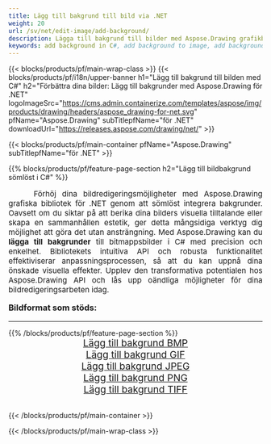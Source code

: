 ```yaml
---
title: Lägg till bakgrund till bild via .NET
weight: 20
url: /sv/net/edit-image/add-background/
description: Lägga till bakgrund till bilder med Aspose.Drawing grafikbibliotek för .NET (C#)
keywords: add background in C#, add background to image, add background to bitmap, graphic library för .NET, edit images, edit background, drawing API
---
```


{{< blocks/products/pf/main-wrap-class >}}
{{< blocks/products/pf/i18n/upper-banner h1="Lägg till bakgrund till bilden med C#" h2="Förbättra dina bilder: Lägg till bakgrunder med Aspose.Drawing för .NET" logoImageSrc="https://cms.admin.containerize.com/templates/aspose/img/products/drawing/headers/aspose_drawing-for-net.svg" pfName="Aspose.Drawing" subTitlepfName="för .NET" downloadUrl="https://releases.aspose.com/drawing/net/" >}}

{{< blocks/products/pf/main-container pfName="Aspose.Drawing" subTitlepfName="för .NET" >}}

{{% blocks/products/pf/feature-page-section  h2="Lägg till bildbakgrund sömlöst i C#" %}}
<p align="justify" style="text-indent:50px;font-size:15px;">
Förhöj dina bildredigeringsmöjligheter med Aspose.Drawing grafiska bibliotek för .NET genom att sömlöst integrera bakgrunder. Oavsett om du siktar på att berika dina bilders visuella tilltalande eller skapa en sammanhållen estetik, ger detta mångsidiga verktyg dig möjlighet att göra det utan ansträngning. Med Aspose.Drawing kan du <b>lägga till bakgrunder</b> till bitmappsbilder i C# med precision och enkelhet. Bibliotekets intuitiva API och robusta funktionalitet effektiviserar anpassningsprocessen, så att du kan uppnå dina önskade visuella effekter. Upplev den transformativa potentialen hos Aspose.Drawing API och lås upp oändliga möjligheter för dina bildredigeringsarbeten idag.</p>

<h3 style="margin-top:16px;">
Bildformat som stöds:
</h3>

<hr/>
{{% /blocks/products/pf/feature-page-section %}}
<div class="container-fluid productfamilypage bg-gray">
    <div class="convertypes bg-gray agp-content section">
        <div class="container">
		    <div class="row other-converters" style="font-size: 19px;text-align:center;">
		        <div class='col-md-3 other-converter remove-lp remove-rp'><a href="bmp/" style="padding:15px;">Lägg till bakgrund BMP</a></div>
                <div class='col-md-3 other-converter remove-lp remove-rp'><a href="gif/" style="padding:15px;">Lägg till bakgrund GIF</a></div>
                <div class='col-md-3 other-converter remove-lp remove-rp'><a href="jpeg/" style="padding:15px;">Lägg till bakgrund JPEG</a></div>
                <div class='col-md-3 other-converter remove-lp remove-rp'><a href="png/" style="padding:15px;">Lägg till bakgrund PNG</a></div>
                <div class='col-md-3 other-converter remove-lp remove-rp'><a href="tiff/" style="padding:15px;">Lägg till bakgrund TIFF</a></div>
             </div>
        </div>
    </div>
</div>
<br/>

{{< /blocks/products/pf/main-container >}}

{{< /blocks/products/pf/main-wrap-class >}}

